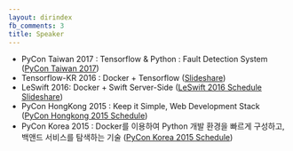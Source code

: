```yaml
---
layout: dirindex
fb_comments: 3
title: Speaker
---
```


- PyCon Taiwan 2017 : Tensorflow & Python : Fault Detection System ([PyCon Taiwan 2017](https://tw.pycon.org/2017/en-us/events/talk/344208185701171314/))
- Tensorflow-KR 2016 : Docker + Tensorflow ([Slideshare](http://www.slideshare.net/EricAhn/tensorflow-in-docker))
- LeSwift 2016: Docker + Swift Server-Side ([LeSwift 2016 Schedule](http://www.letswift.kr/2016/) [Slideshare](https://www.slideshare.net/EricAhn/swift-serversidelet-swift2016))
- PyCon HongKong 2015 : Keep it Simple, Web Development Stack ([PyCon Hongkong 2015 Schedule](http://2015.pycon.hk/schedule/topics/keep-it-simple-web-development-stack/))
- PyCon Korea 2015 : Docker를 이용하여 Python 개발 환경을 빠르게 구성하고, 백앤드 서비스를 탐색하는 기술 ([PyCon Korea 2015 Schedule](https://www.pycon.kr/2015/program/71))
